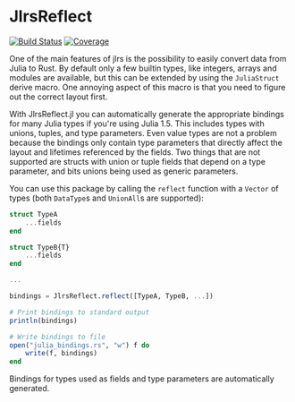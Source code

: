 # JlrsReflect

[![Build Status](https://travis-ci.com/Taaitaaiger/JlrsReflect.jl.svg?branch=master)](https://travis-ci.com/Taaitaaiger/JlrsReflect.jl)
[![Coverage](https://codecov.io/gh/Taaitaaiger/JlrsReflect.jl/branch/master/graph/badge.svg)](https://codecov.io/gh/Taaitaaiger/JlrsReflect.jl)

One of the main features of jlrs is the possibility to easily convert data from Julia to Rust. By default only a few builtin types, like integers, arrays and modules are available, but this can be extended by using the `JuliaStruct` derive macro. One annoying aspect of this macro is that you need to figure out the correct layout first.

With JlrsReflect.jl you can automatically generate the appropriate bindings for many Julia types if you're using Julia 1.5. This includes types with unions, tuples, and type parameters. Even value types are not a problem because the bindings only contain type parameters that directly affect the layout and lifetimes referenced by the fields. Two things that are not supported are structs with union or tuple fields that depend on a type parameter, and bits unions being used as generic parameters. 

You can use this package by calling the `reflect` function with a `Vector` of types (both `DataType`s and `UnionAll`s are supported):

```julia
struct TypeA
    ...fields
end

struct TypeB{T}
    ...fields
end

...

bindings = JlrsReflect.reflect([TypeA, TypeB, ...])

# Print bindings to standard output
println(bindings)

# Write bindings to file
open("julia_bindings.rs", "w") f do
    write(f, bindings)
end
```

Bindings for types used as fields and type parameters are automatically generated. 
